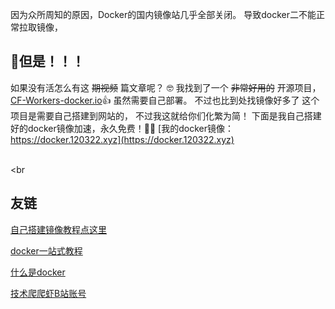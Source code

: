 因为众所周知的原因，Docker的国内镜像站几乎全部关闭。
导致docker二不能正常拉取镜像，

## 🥚但是！！！
如果没有活怎么有这  <del>期视频</del>  篇文章呢？
🤓 我找到了一个 <del>非常好用的</del> 开源项目，
[CF-Workers-docker.io](https://github.com/cmliu/CF-Workers-docker.io)👍
虽然需要自己部署。
不过也比到处找镜像好多了
这个项目是需要自己搭建到网站的，
不过我这就给你们化繁为简！
下面是我自己搭建好的docker镜像加速，永久免费！🎉🎉
[我的docker镜像：https://docker.120322.xyz](https://docker.120322.xyz)

<br><br<br>

## 友链

[自己搭建镜像教程点这里](https://www.bilibili.com/video/BV1vDbyeUENh/?spm_id_from=333.337.search-card.all.click)

[docker一站式教程](https://www.bilibili.com/video/BV1fS411A71Y/?vd_source=2152fcb6c36b2bebb36184c43a243d0f)

[什么是docker](https://blog.csdn.net/weixin_44232093/article/details/124297427)

[技术爬爬虾B站账号](https://space.bilibili.com/316183842)